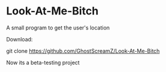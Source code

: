 # Look-At-Me-Bitch
A small program to get the user's location

Download:

git clone https://github.com/GhostScreamZ/Look-At-Me-Bitch

Now its a beta-testing project

